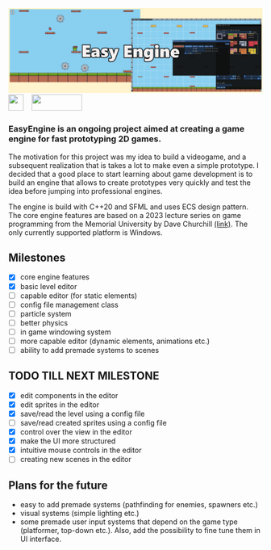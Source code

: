 ![an banner logo for EasyEngine](./imgREADME/BannerV1.png)
<img src="https://upload.wikimedia.org/wikipedia/commons/thumb/1/18/ISO_C%2B%2B_Logo.svg/180px-ISO_C%2B%2B_Logo.svg.png" width="30" height="32">&nbsp;&nbsp;&nbsp;
<img src="https://www.sfml-dev.org/images/logo.png" width="100" height="32">

### EasyEngine is an ongoing project aimed at creating a game engine for fast prototyping 2D games.

The motivation for this project was my idea to build a videogame, and a subsequent realization that is takes a lot to make even a simple prototype. I decided that a good place to start learning about game development is to build an engine that allows to create prototypes very quickly and test the idea before jumping into professional engines.

The engine is build with C++20 and SFML and uses ECS design pattern. The core engine features are based on a 2023 lecture series on game programming from the Memorial University by Dave Churchill [(link)](https://www.youtube.com/watch?v=s99UDGdYIUE&list=PL_xRyXins84_Jf-aCh7chj47HR4oZLPwK&pp=iAQB). The only currently supported platform is Windows.

## Milestones
- [x] core engine features
- [x] basic level editor
- [ ] capable editor (for static elements)
- [ ] config file management class
- [ ] particle system
- [ ] better physics
- [ ] in game windowing system
- [ ] more capable editor (dynamic elements, animations etc.)
- [ ] ability to add premade systems to scenes

## TODO TILL NEXT MILESTONE

- [x] edit components in the editor
- [x] edit sprites in the editor
- [x] save/read the level using a config file
- [ ] save/read created sprites using a config file
- [x] control over the view in the editor
- [x] make the UI more structured
- [x] intuitive mouse controls in the editor
- [ ] creating new scenes in the editor

## Plans for the future
- easy to add premade systems (pathfinding for enemies, spawners etc.)
- visual systems (simple lighting etc.)
- some premade user input systems that depend on the game type (platformer, top-down etc.). Also, add the possibility to fine tune them in UI interface.